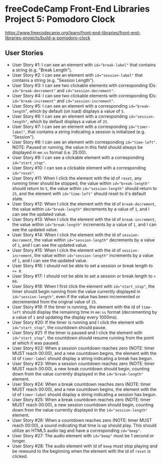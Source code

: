 # freeCodeCamp Front-End Libraries Project 5: Pomodoro Clock

https://www.freecodecamp.org/learn/front-end-libraries/front-end-libraries-projects/build-a-pomodoro-clock

## User Stories

- User Story #1: I can see an element with `id="break-label"` that contains a string (e.g. "Break Length").
- User Story #2: I can see an element with `id="session-label"` that contains a string (e.g. "Session Length").
- User Story #3: I can see two clickable elements with corresponding IDs: `id="break-decrement"` and `id="session-decrement"`.
- User Story #4: I can see two clickable elements with corresponding IDs: `id="break-increment"` and `id="session-increment"`.
- User Story #5: I can see an element with a corresponding `id="break-length`", which by default (on load) displays a value of `5`.
- User Story #6: I can see an element with a corresponding `id="session-length"`, which by default displays a value of `25`.
- User Story #7: I can see an element with a corresponding `id="timer-label"`, that contains a string indicating a session is initialized (e.g. "Session").
- User Story #8: I can see an element with corresponding `id="time-left"`. NOTE: Paused or running, the value in this field should always be displayed in `mm:ss` format (i.e. 25:00).
- User Story #9: I can see a clickable element with a corresponding `id="start_stop"`.
- User Story #10: I can see a clickable element with a corresponding `id="reset"`.
- User Story #11: When I click the element with the id of `reset`, any running timer should be stopped, the value within `id="break-length"` should return to `5`, the value within `id="session-length"` should return to `25`, and the element with `id="time-left"` should reset to it's default state.
- User Story #12: When I click the element with the id of `break-decrement`, the value within `id="break-length"` decrements by a value of `1`, and I can see the updated value.
- User Story #13: When I click the element with the id of `break-increment`, the value within `id="break-length"` increments by a value of `1`, and I can see the updated value.
- User Story #14: When I click the element with the id of `session-decrement`, the value within `id="session-length"` decrements by a value of `1`, and I can see the updated value.
- User Story #15: When I click the element with the id of `session-increment`, the value within `id="session-length"` increments by a value of `1`, and I can see the updated value.
- User Story #16: I should not be able to set a session or break length to `<= 0`.
- User Story #17: I should not be able to set a session or break length to `> 60`.
- User Story #18: When I first click the element with `id="start_stop"`, the timer should begin running from the value currently displayed in `id="session-length"`, even if the value has been incremented or decremented from the original value of `25`.
- User Story #19: If the timer is running, the element with the id of `time-left` should display the remaining time in `mm:ss` format (decrementing by a value of `1` and updating the display every 1000ms).
- User Story #20: If the timer is running and I click the element with `id="start_stop"`, the countdown should pause.
- User Story #21: If the timer is paused and I click the element with `id="start_stop"`, the countdown should resume running from the point at which it was paused.
- User Story #22: When a session countdown reaches zero (NOTE: timer MUST reach 00:00), and a new countdown begins, the element with the id of `timer-label` should display a string indicating a break has begun.
- User Story #23: When a session countdown reaches zero (NOTE: timer MUST reach 00:00), a new break countdown should begin, counting down from the value currently displayed in the `id="break-length"` element.
- User Story #24: When a break countdown reaches zero (NOTE: timer MUST reach 00:00), and a new countdown begins, the element with the id of `timer-label` should display a string indicating a session has begun.
- User Story #25: When a break countdown reaches zero (NOTE: timer MUST reach 00:00), a new session countdown should begin, counting down from the value currently displayed in the `id="session-length"` element.
- User Story #26: When a countdown reaches zero (NOTE: timer MUST reach 00:00), a sound indicating that time is up should play. This should utilize an HTML5 audio tag and have a corresponding `id="beep"`.
- User Story #27: The audio element with `id="beep"` must be 1 second or longer.
- User Story #28: The audio element with id of `beep` must stop playing and be rewound to the beginning when the element with the id of `reset` is clicked.
